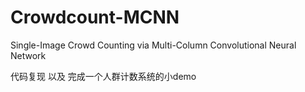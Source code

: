 # Crowdcount-MCNN
Single-Image Crowd Counting via Multi-Column Convolutional Neural Network

代码复现 以及 完成一个人群计数系统的小demo
